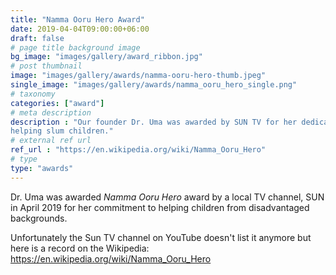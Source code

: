 ```yaml
---
title: "Namma Ooru Hero Award"
date: 2019-04-04T09:00:00+06:00
draft: false
# page title background image
bg_image: "images/gallery/award_ribbon.jpg"
# post thumbnail
image: "images/gallery/awards/namma-ooru-hero-thumb.jpeg"
single_image: "images/gallery/awards/namma_ooru_hero_single.png"
# taxonomy
categories: ["award"]
# meta description
description : "Our founder Dr. Uma was awarded by SUN TV for her dedication to 
helping slum children."
# external ref url
ref_url : "https://en.wikipedia.org/wiki/Namma_Ooru_Hero"
# type
type: "awards"
---
```


Dr. Uma was awarded *Namma Ooru Hero* award by a local TV channel, SUN in April 
2019 for her commitment to helping children from disadvantaged backgrounds.

Unfortunately the Sun TV channel on YouTube doesn't list it anymore 
but here is a record on the Wikipedia: https://en.wikipedia.org/wiki/Namma_Ooru_Hero
